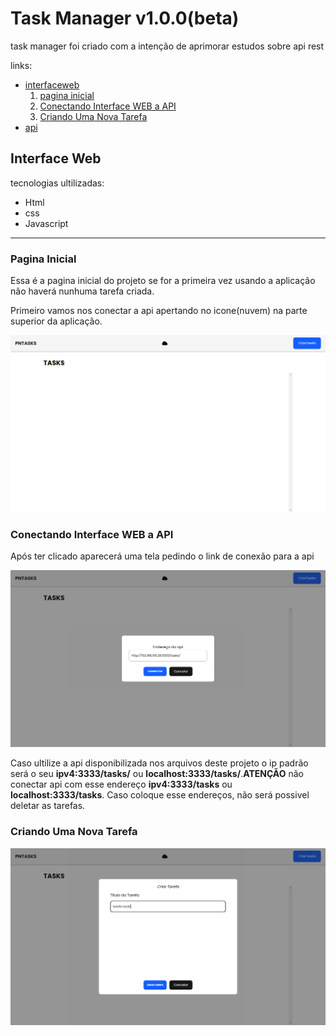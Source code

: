 <h1>Task Manager v1.0.0(beta)</h1>
<p> task manager foi criado com a intenção de aprimorar estudos sobre api rest</p>


links:
<ul>
  <li><a href = "#interfaceWeb">interfaceweb</a>
     <ol type = "1">
        <li><a href = "#interfaceWebPaginaInicial">pagina inicial</a></li>
        <li><a href = "#interfaceWebConectandoApi">Conectando Interface WEB a API</a></li>
        <li><a href = "#interfaceWebCreateTask">Criando Uma Nova Tarefa</a></li>
     </ol>
   </li>
  <li><a href = "#interfaceWeb">api</a>
</ul>



<h2 id = "interfaceWeb">Interface Web</h2>
tecnologias ultilizadas:
<ul>
  <li>Html</li>
  <li>css</li>
  <li>Javascript</li>
</ul>
<hr>
<h3 id = "#interfaceWebPaginaInicial">Pagina Inicial</h3>
  <p>Essa é a pagina inicial do projeto se for a primeira vez usando a aplicação não haverá nunhuma tarefa criada.</p>
  <p>Primeiro vamos nos conectar a api apertando no icone(nuvem) na parte superior da aplicação.</p>
<img src = "/interface/mainPage.png">
 <h3 id = "#interfaceWebConectandoApi">Conectando Interface WEB a API</h3>
 <p>Após ter clicado aparecerá uma tela pedindo o link de conexão para a api </p>
<img src = "/interface/connectapi.png">  
<p>Caso ultilize a api disponibilizada nos arquivos deste projeto o ip padrão será o seu <strong>ipv4:3333/tasks/</strong> ou <strong>localhost:3333/tasks/</strong>.<strong>ATENÇÃO</strong> não conectar api com esse endereço <strong>ipv4:3333/tasks</strong> ou <strong>localhost:3333/tasks</strong>. Caso coloque esse endereços, não será possivel deletar as tarefas.</p>
 <h3 id = "#interfaceWebCreateTask">Criando Uma Nova Tarefa</h3>
<img src = "/interface/createtask.png"> 

